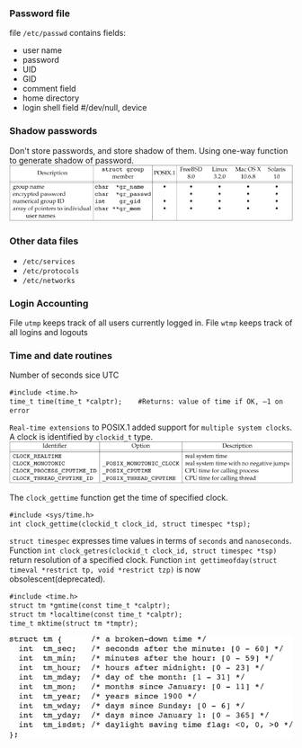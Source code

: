 ### Password file ###
file `/etc/passwd` contains fields:
* user name 
* password
* UID
* GID
* comment field
* home directory
* login shell field  #/dev/null, device


### Shadow passwords ###
Don't store passwords, and store shadow of them.
Using one-way function to generate shadow of password. 
![group-structure](./images/group-structure.jpg)

### Other data files ###
* `/etc/services`
* `/etc/protocols`
* `/etc/networks`

### Login Accounting ###
File `utmp` keeps track of all users currently logged in.
File `wtmp` keeps track of all logins and logouts

### Time and date routines ###
Number of seconds sice UTC

	#include <time.h>
	time_t time(time_t *calptr); 	#Returns: value of time if OK, –1 on error

`Real-time extensions` to POSIX.1 added support for `multiple system clocks`.
A clock is identified by `clockid_t` type.
![clock_t-value](./images/clock_t-value.jpg)

The `clock_gettime` function get the time of specified clock.

	#include <sys/time.h>
	int clock_gettime(clockid_t clock_id, struct timespec *tsp);

`struct timespec` expresses time values in terms of `seconds` and `nanoseconds`.
Function `int clock_getres(clockid_t clock_id, struct timespec *tsp)` return resolution of a specified clock.
Function `int gettimeofday(struct timeval *restrict tp, void *restrict tzp)` is now obsolescent(deprecated).

	#include <time.h>
	struct tm *gmtime(const time_t *calptr);
	struct tm *localtime(const time_t *calptr);
	time_t mktime(struct tm *tmptr);

![struct-tm](./images/struct-time.jpg)